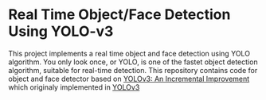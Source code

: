 # Real Time Object/Face Detection Using YOLO-v3 
This project implements a real time object and face detection using YOLO algorithm. You only look once, or YOLO, is one of the fastet object detection algorithm, suitable for real-time detection. This repository contains code for object and face detector based on [YOLOv3: An Incremental Improvement](https://pjreddie.com/media/files/papers/YOLOv3.pdf) which originaly implemented in [YOLOv3](https://github.com/pjreddie/darknet)

